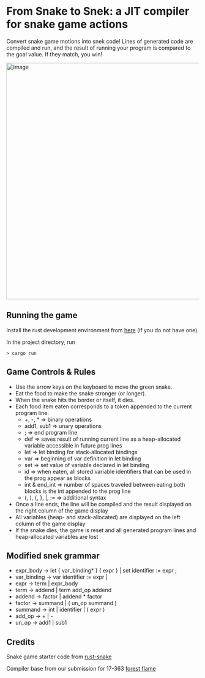# From Snake to Snek: a JIT compiler for snake game actions

Convert snake game motions into snek code! Lines of generated code are compiled and run, and the result of running your program is compared to the goal value. If they match, you win!

<img width="617" alt="image" src="https://github.com/user-attachments/assets/76cebd4d-acb5-4a16-8e39-7d98e0d7c71d">

## Running the game

Install the rust development environment from [here](https://www.rust-lang.org/tools/install) (if you do not have one).

In the project directory, run

```
> cargo run
```

## Game Controls & Rules

- Use the arrow keys on the keyboard to move the green snake.
- Eat the food to make the snake stronger (or longer).
- When the snake hits the border or itself, it dies.
- Each food item eaten corresponds to a token appended to the current program line.
    - +, -, * => binary operations
    - add1, sub1 => unary operations
    - ; => end program line
    - def => saves result of running current line as a heap-allocated variable accessible in future prog lines
    - let => let binding for stack-allocated bindings
    - var => beginning of var definition in let binding
    - set => set value of variable declared in let binding
    - id => when eaten, all stored variable identifiers that can be used in the prog appear as blocks
    - int & end_int => number of spaces traveled between eating both blocks is the int appended to the prog line
    - (, ), {, }, |, :=  => additional syntax
- Once a line ends, the line will be compiled and the result displayed on the right column of the game display
- All variables (heap- and stack-allocated) are displayed on the left column of the game display
- If the snake dies, the game is reset and all generated program lines and heap-allocated variables are lost

## Modified snek grammar
- expr_body -> let { var_binding* } { expr } | set identifier := expr ;
- var_binding -> var identifier := expr |
- expr -> term | expr_body
- term -> addend | term add_op addend
- addend -> factor | addend * factor
- factor -> summand | ( un_op summand )
- summand -> int | identifier | ( expr )
- add_op -> + | -
- un_op -> add1 | sub1


## Credits
Snake game starter code from [rust-snake](https://github.com/SLMT/rust-snake/tree/master)

Compiler base from our submission for 17-363 [forest flame](https://github.com/sherylm77/forest-flame?tab=readme-ov-file)

